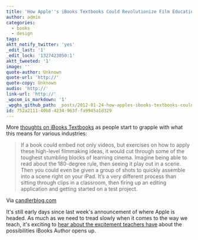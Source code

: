 ```yaml
---
title: 'How Apple''s iBooks Textbooks Could Revolutionize Film Education'
author: admin
categories:
  - books
  - design
tags: 
aktt_notify_twitter: 'yes'
_edit_last: '1'
_edit_lock: '1327423050:1'
aktt_tweeted: '1'
image: ''
quote-author: Unknown
quote-url: 'http://'
quote-copy: Unknown
audio: 'http://'
link-url: 'http://'
_wpcom_is_markdown: '1'
_wpghs_github_path: _posts/2012-01-24-how-apples-ibooks-textbooks-could-revolutionize-film-education.md
id: 752a2111-40b8-4234-963f-fa9945a1d329
---
```

<p>More <a href="http://www.candlerblog.com/2012/01/20/ibooks-author/">thoughts on iBooks Textbooks</a> as people start to grapple with what this means for various industries:</p>
<blockquote><p>
  If a book could embed not only videos, but exercises on how to apply these high-level filmmaking ideas, it would cut through some of the toughest stumbling blocks of learning cinema. Imagine being able to read about the 180-degree rule, then seeing it play out in a scene. Then you could even be given a group of shots to quickly assemble into a scene right on your iPad. It’s a very different process than sitting through clips in a classroom, then firing up an editing application and getting started on a test project.
</p></blockquote>
<p>Via <a href="http://www.candlerblog.com/2012/01/20/ibooks-author/">candlerblog.com</a></p>
<p>It's still early days since last week's announcement of where Apple is headed. As much as we need to tread slowly when it comes to the way we teach, it's exciting to <a href="http://speirs.org/blog/2012/1/20/thoughts-on-ibooks.html">hear about the excitement teachers have</a> about the possibilities iBooks Author opens up.</p>
